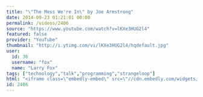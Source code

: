 ```yaml
---
title: "\"The Mess We're In\" by Joe Armstrong"
date: 2014-09-23 01:21:01 00:00
permalink: /videos/2406
source: "https://www.youtube.com/watch?v=lKXe3HUG2l4"
featured: false
provider: "YouTube"
thumbnail: "http://i.ytimg.com/vi/lKXe3HUG2l4/hqdefault.jpg"
user:
  id: 36
  username: "fox"
  name: "Larry Fox"
tags: ["technology","talk","programming","strangeloop"]
html: "<iframe class=\"embedly-embed\" src=\"//cdn.embedly.com/widgets/media.html?src=http%3A%2F%2Fwww.youtube.com%2Fembed%2FlKXe3HUG2l4%3Fwmode%3Dtransparent%26feature%3Doembed&wmode=transparent&url=http%3A%2F%2Fwww.youtube.com%2Fwatch%3Fv%3DlKXe3HUG2l4&image=http%3A%2F%2Fi.ytimg.com%2Fvi%2FlKXe3HUG2l4%2Fhqdefault.jpg&key=daaebf4d9cdd46779200162d0ca86e20&type=text%2Fhtml&schema=youtube\" width=\"854\" height=\"480\" scrolling=\"no\" frameborder=\"0\" allowfullscreen></iframe>"
id: 2406
---
```



